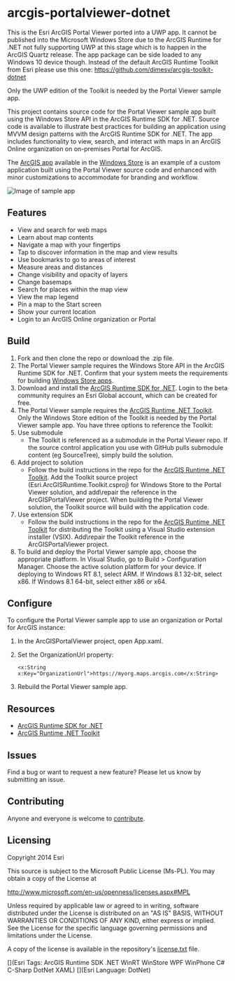 # arcgis-portalviewer-dotnet

This is the Esri ArcGIS Portal Viewer ported into a UWP app. It cannot be published into the Microsoft Windows Store due to the ArcGIS Runtime for .NET not fully supporting UWP at this stage which is to happen in the ArcGIS Quartz release. The app package can be side loaded to any Windows 10 device though. Instead of the default ArcGIS Runtime Toolkit from Esri please use this one: 
https://github.com/dimesv/arcgis-toolkit-dotnet

Only the UWP edition of the Toolkit is needed by the Portal Viewer sample app.

This project contains source code for the Portal Viewer sample app built using the Windows Store API in the ArcGIS Runtime SDK for .NET.   Source code is available to illustrate best practices for building an application using MVVM design patterns with the ArcGIS Runtime SDK for .NET.  The app includes functionality to view, search, and interact with maps in an ArcGIS Online organization on on-premises Portal for ArcGIS. 

The [ArcGIS app](http://apps.microsoft.com/windows/app/arcgis/db733971-3cc8-4db9-ae5a-865f2853a960) available in the [Windows Store](http://www.windowsstore.com/) is an example of a custom application built using the Portal Viewer source code and enhanced with minor customizations to accommodate for branding and workflow.      

![Image of sample app](/arcgis-portalviewer-dotnet.png "Portal Viewer sample app")

## Features 
- View and search for web maps
- Learn about map contents
- Navigate a map with your fingertips
- Tap to discover information in the map and view results
- Use bookmarks to go to areas of interest
- Measure areas and distances
- Change visibility and opacity of layers
- Change basemaps
- Search for places within the map view
- View the map legend
- Pin a map to the Start screen
- Show your current location
- Login to an ArcGIS Online organization or Portal


## Build
1. Fork and then clone the repo or download the .zip file.
2. The Portal Viewer sample requires the Windows Store API in the ArcGIS Runtime SDK for .NET.  Confirm that your system meets the requirements for building [Windows Store apps](http://developers.arcgis.com/net/store/guide/system-requirements.htm). 
3. Download and install the [ArcGIS Runtime SDK for .NET](http://esriurl.com/dotnetsdk).  Login to the beta community requires an Esri Global account, which can be created for free.
4. The Portal Viewer sample requires the [ArcGIS Runtime .NET Toolkit](https://github.com/Esri/arcgis-toolkit-dotnet).  Only the Windows Store edition of the Toolkit is needed by the Portal Viewer sample app.  You have three options to reference the Toolkit: 
 1. Use submodule
    - The Toolkit is referenced as a submodule in the Portal Viewer repo.  If the source control application you use with GitHub pulls submodule content (eg SourceTree), simply build the solution.   
 2. Add project to solution
    - Follow the build instructions in the repo for the [ArcGIS Runtime .NET Toolkit](https://github.com/Esri/arcgis-toolkit-dotnet).  Add the Toolkit source project (Esri.ArcGISRuntime.Toolkit.csproj) for Windows Store to the Portal Viewer solution, and add\repair the reference in the ArcGISPortalViewer project.  When building the Portal Viewer solution, the Toolkit source will build with the application code.  
 3. Use extension SDK 
    - Follow the build instructions in the repo for the [ArcGIS Runtime .NET Toolkit](https://github.com/Esri/arcgis-toolkit-dotnet) for distributing the Toolkit using a Visual Studio extension installer (VSIX).  Add\repair the Toolkit reference in the ArcGISPortalViewer project. 
5. To build and deploy the Portal Viewer sample app, choose the appropriate platform.  In Visual Studio, go to Build > Configuration Manager.  Choose the active solution platform for your device.  If deploying to Windows RT 8.1, select ARM.  If Windows 8.1 32-bit, select x86.  If Windows 8.1 64-bit, select either x86 or x64.	 

## Configure

To configure the Portal Viewer sample app to use an organization or Portal for ArcGIS instance: 
 1. In the ArcGISPortalViewer project, open App.xaml.
 2. Set the OrganizationUrl property:

    `<x:String x:Key="OrganizationUrl">https://myorg.maps.arcgis.com</x:String>` 
    
 3. Rebuild the Portal Viewer sample app.

## Resources

* [ArcGIS Runtime SDK for .NET](http://esriurl/dotnetsdk)
* [ArcGIS Runtime .NET Toolkit](https://github.com/Esri/arcgis-toolkit-dotnet)

## Issues

Find a bug or want to request a new feature?  Please let us know by submitting an issue.

## Contributing

Anyone and everyone is welcome to [contribute](CONTRIBUTING.md).  

## Licensing
Copyright 2014 Esri

This source is subject to the Microsoft Public License (Ms-PL).
You may obtain a copy of the License at

http://www.microsoft.com/en-us/openness/licenses.aspx#MPL

Unless required by applicable law or agreed to in writing, software
distributed under the License is distributed on an "AS IS" BASIS,
WITHOUT WARRANTIES OR CONDITIONS OF ANY KIND, either express or implied.
See the License for the specific language governing permissions and
limitations under the License.

A copy of the license is available in the repository's [license.txt]( https://raw.github.com/Esri/arcgis-portalviewer-dotnet/master/license.txt) file.

[](Esri Tags: ArcGIS Runtime SDK .NET WinRT WinStore WPF WinPhone C# C-Sharp DotNet XAML)
[](Esri Language: DotNet)



